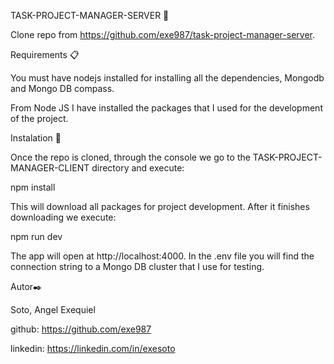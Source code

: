 TASK-PROJECT-MANAGER-SERVER 🚀

Clone repo from https://github.com/exe987/task-project-manager-server.

Requirements 📋

You must have nodejs installed for installing all the dependencies, Mongodb and Mongo DB compass.

From Node JS I have installed the packages that I used for the development of the project.

Instalation 🔧

Once the repo is cloned, through the console we go to the TASK-PROJECT-MANAGER-CLIENT directory and execute:

npm install

This will download all packages for project development. After it finishes downloading we execute:

npm run dev

The app will open at http://localhost:4000. In the .env file you will find the connection string to a Mongo DB cluster that I use for testing.

Autor✒️

Soto, Angel Exequiel

github: https://github.com/exe987

linkedin: https://linkedin.com/in/exesoto